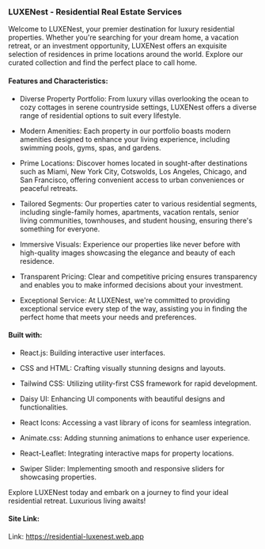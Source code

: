 ### LUXENest - Residential Real Estate Services

Welcome to LUXENest, your premier destination for luxury residential properties. Whether you're searching for your dream home, a vacation retreat, or an investment opportunity, LUXENest offers an exquisite selection of residences in prime locations around the world. Explore our curated collection and find the perfect place to call home.

#### Features and Characteristics:

- Diverse Property Portfolio: From luxury villas overlooking the ocean to cozy cottages in serene countryside settings, LUXENest offers a diverse range of residential options to suit every lifestyle.

- Modern Amenities: Each property in our portfolio boasts modern amenities designed to enhance your living experience, including swimming pools, gyms, spas, and gardens.

- Prime Locations: Discover homes located in sought-after destinations such as Miami, New York City, Cotswolds, Los Angeles, Chicago, and San Francisco, offering convenient access to urban conveniences or peaceful retreats.

- Tailored Segments: Our properties cater to various residential segments, including single-family homes, apartments, vacation rentals, senior living communities, townhouses, and student housing, ensuring there's something for everyone.

- Immersive Visuals: Experience our properties like never before with high-quality images showcasing the elegance and beauty of each residence.

- Transparent Pricing: Clear and competitive pricing ensures transparency and enables you to make informed decisions about your investment.

- Exceptional Service: At LUXENest, we're committed to providing exceptional service every step of the way, assisting you in finding the perfect home that meets your needs and preferences.

#### Built with:

- React.js: Building interactive user interfaces.

- CSS and HTML: Crafting visually stunning designs and layouts.

- Tailwind CSS: Utilizing utility-first CSS framework for rapid development.

- Daisy UI: Enhancing UI components with beautiful designs and functionalities.

- React Icons: Accessing a vast library of icons for seamless integration.

- Animate.css: Adding stunning animations to enhance user experience.

- React-Leaflet: Integrating interactive maps for property locations.

- Swiper Slider: Implementing smooth and responsive sliders for showcasing properties.

Explore LUXENest today and embark on a journey to find your ideal residential retreat. Luxurious living awaits!

#### Site Link:
Link: https://residential-luxenest.web.app
